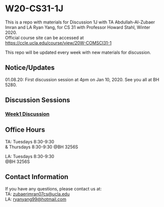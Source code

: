 # W20-CS31-1J

This is a repo with materials for Discussion 1J with TA Abdullah-Al-Zubaer Imran and LA Ryan Yang, for CS 31 with Professor Howard Stahl, Winter 2020.  
Official course site can be accessed at https://ccle.ucla.edu/course/view/20W-COMSCI31-1

This repo will be updated every week with new materials for discussion.


## Notice/Updates
01.08.20: First discussion session at 4pm on Jan 10, 2020. See you all at BH 5280.


## Discussion Sessions

### <a href = "https://github.com/zubaerimran/W20-CS31-1J/blob/master/week1/winter20_cs31_w1.pdf">Week1 Discussion</a>



## Office Hours
TA: Tuesdays 8:30-9:30 <br>
& Thursdays 8:30-9:30 @BH 3256S

LA: Tuesdays 8:30-9:30 <br>
@BH 3256S

## Contact Information

If you have any questions, please contact us at:  
TA: zubaerimran07cs@ucla.edu  
LA: ryanyang99@hotmail.com
